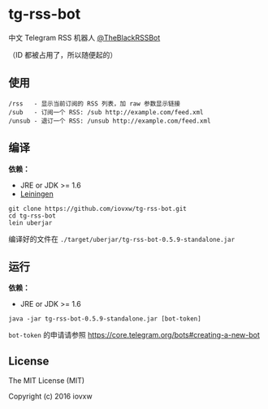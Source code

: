 # tg-rss-bot

中文 Telegram RSS 机器人 [@TheBlackRSSBot](https://telegram.me/TheBlackRSSBot)

（ID 都被占用了，所以随便起的）

## 使用

    /rss   - 显示当前订阅的 RSS 列表，加 raw 参数显示链接
    /sub   - 订阅一个 RSS: /sub http://example.com/feed.xml
    /unsub - 退订一个 RSS: /unsub http://example.com/feed.xml

## 编译

**依赖：**
- JRE or JDK >= 1.6
- [Leiningen](https://leiningen.org/)

```
git clone https://github.com/iovxw/tg-rss-bot.git
cd tg-rss-bot
lein uberjar
```

编译好的文件在 `./target/uberjar/tg-rss-bot-0.5.9-standalone.jar`

## 运行

**依赖：**
- JRE or JDK >= 1.6

```
java -jar tg-rss-bot-0.5.9-standalone.jar [bot-token]
```

`bot-token` 的申请请参照 <https://core.telegram.org/bots#creating-a-new-bot>

## License

The MIT License (MIT)

Copyright (c) 2016 iovxw
